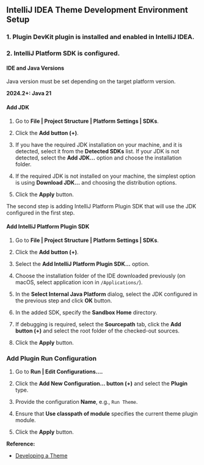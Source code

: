 ## IntelliJ IDEA Theme Development Environment Setup

### 1. **Plugin DevKit** plugin is installed and enabled in IntelliJ IDEA.

### 2. IntelliJ Platform SDK is configured.

#### IDE and Java Versions

Java version must be set depending on the target platform version.

**2024.2+: Java 21**

#### Add JDK

1. Go to **File | Project Structure | Platform Settings | SDKs**.

2. Click the **Add button (+)**.

3. If you have the required JDK installation on your machine, and it is detected, select it from the **Detected SDKs** list. If your JDK is not detected, select the **Add JDK...** option and choose the installation folder.

4. If the required JDK is not installed on your machine, the simplest option is using **Download JDK...** and choosing the distribution options.

5. Click the **Apply** button.

The second step is adding IntelliJ Platform Plugin SDK that will use the JDK configured in the first step.

#### Add IntelliJ Platform Plugin SDK

1. Go to **File | Project Structure | Platform Settings | SDKs**.

2. Click the **Add button (+)**.

3. Select the **Add IntelliJ Platform Plugin SDK...** option.

4. Choose the installation folder of the IDE downloaded previously (on macOS, select application icon in `/Applications/`).

5. In the **Select Internal Java Platform** dialog, select the JDK configured in the previous step and click **OK** button.

6. In the added SDK, specify the **Sandbox Home** directory.

7. If debugging is required, select the **Sourcepath** tab, click the **Add button (+)** and select the root folder of the checked-out sources.

8. Click the **Apply** button.

### Add Plugin Run Configuration

1. Go to **Run | Edit Configurations....**

2. Click the **Add New Configuration... button (+)** and select the **Plugin** type.

3. Provide the configuration **Name**, e.g., `Run Theme`.

4. Ensure that **Use classpath of module** specifies the current theme plugin module.

5. Click the **Apply** button.

**Reference:**

* [Developing a Theme](https://plugins.jetbrains.com/docs/intellij/developing-themes.html)